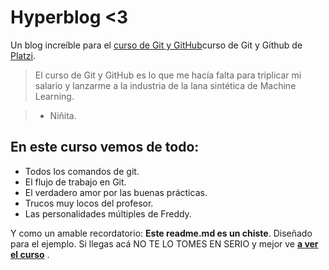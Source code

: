 # Hyperblog <3
Un blog increíble para el [curso de Git y GitHub](https://platzi.com/clases/git-github/)curso de Git y Github de [Platzi](https://platzi.com/).
>El curso de Git y GitHub es lo que me hacía falta para triplicar mi salario y lanzarme a la industria de la lana sintética de Machine Learning.

> - Niñita.

## En este curso vemos de todo: 
* Todos los comandos de git.
* El flujo de trabajo en Git.
* El verdadero amor por las buenas prácticas.
* Trucos muy locos del profesor.
* Las personalidades múltiples de Freddy.

Y como un amable recordatorio: **Este readme.md es un chiste**. Diseñado para el ejemplo. Si llegas acá NO TE LO TOMES EN SERIO y mejor ve [**a ver el curso**](https://platzi.com/clases/git-github/)
.